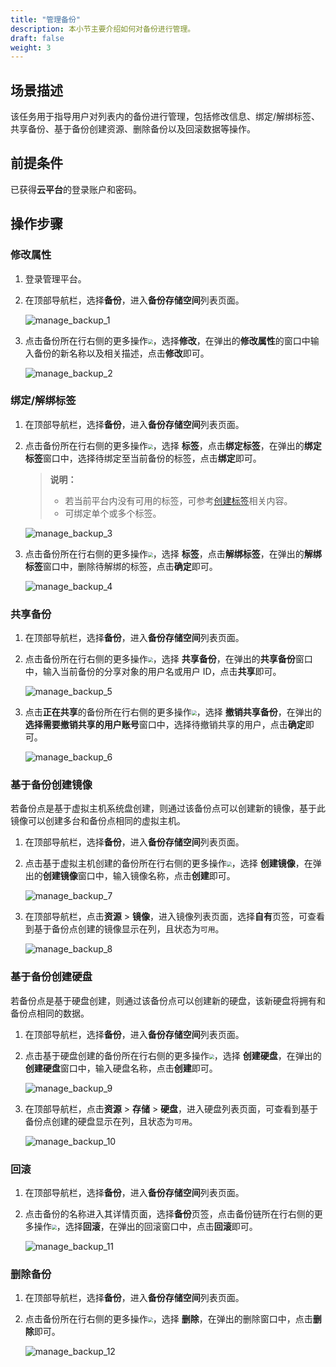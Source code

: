```yaml
---
title: "管理备份"
description: 本小节主要介绍如何对备份进行管理。
draft: false
weight: 3
---
```


## 场景描述

该任务用于指导用户对列表内的备份进行管理，包括修改信息、绑定/解绑标签、共享备份、基于备份创建资源、删除备份以及回滚数据等操作。

## 前提条件

已获得**云平台**的登录账户和密码。

## 操作步骤

### 修改属性

1. 登录管理平台。

2. 在顶部导航栏，选择**备份**，进入**备份存储空间**列表页面。

   ![manage_backup_1](../_images/manage_backup_1.png)

3. 点击备份所在行右侧的更多操作<img src="../_images/more_operation.png" style="zoom:50%;" />，选择**修改**，在弹出的**修改属性**的窗口中输入备份的新名称以及相关描述，点击**修改**即可。

   ![manage_backup_2](../_images/manage_backup_2.png)

### 绑定/解绑标签

1. 在顶部导航栏，选择**备份**，进入**备份存储空间**列表页面。

2. 点击备份所在行右侧的更多操作<img src="../_images/more_operation.png" style="zoom:50%;" />，选择 **标签**，点击**绑定标签**，在弹出的**绑定标签**窗口中，选择待绑定至当前备份的标签，点击**绑定**即可。

   > **说明：**
   >
   > - 若当前平台内没有可用的标签，可参考[创建标签](/ops_tool/label/create_label)相关内容。
   > - 可绑定单个或多个标签。

   ![manage_backup_3](../_images/manage_backup_3.png)

3. 点击备份所在行右侧的更多操作<img src="../_images/more_operation.png" style="zoom:50%;" />，选择 **标签**，点击**解绑标签**，在弹出的**解绑标签**窗口中，删除待解绑的标签，点击**确定**即可。

   ![manage_backup_4](../_images/manage_backup_4.png)

### 共享备份

1. 在顶部导航栏，选择**备份**，进入**备份存储空间**列表页面。

2. 点击备份所在行右侧的更多操作<img src="../_images/more_operation.png" style="zoom:50%;" />，选择 **共享备份**，在弹出的**共享备份**窗口中，输入当前备份的分享对象的用户名或用户 ID，点击**共享**即可。

   ![manage_backup_5](../_images/manage_backup_5.png)

3. 点击**正在共享**的备份所在行右侧的更多操作<img src="../_images/more_operation.png" style="zoom:50%;" />，选择 **撤销共享备份**，在弹出的**选择需要撤销共享的用户账号**窗口中，选择待撤销共享的用户，点击**确定**即可。

   ![manage_backup_6](../_images/manage_backup_6.png)

### 基于备份创建镜像

若备份点是基于虚拟主机系统盘创建，则通过该备份点可以创建新的镜像，基于此镜像可以创建多台和备份点相同的虚拟主机。


1. 在顶部导航栏，选择**备份**，进入**备份存储空间**列表页面。

2. 点击基于虚拟主机创建的备份所在行右侧的更多操作<img src="../_images/more_operation.png" style="zoom:50%;" />，选择 **创建镜像**，在弹出的**创建镜像**窗口中，输入镜像名称，点击**创建**即可。

   ![manage_backup_7](../_images/manage_backup_7.png)

3. 在顶部导航栏，点击**资源** > **镜像**，进入镜像列表页面，选择**自有**页签，可查看到基于备份点创建的镜像显示在列，且状态为`可用`。

   ![manage_backup_8](../_images/manage_backup_8.png)


### 基于备份创建硬盘

若备份点是基于硬盘创建，则通过该备份点可以创建新的硬盘，该新硬盘将拥有和备份点相同的数据。

1. 在顶部导航栏，选择**备份**，进入**备份存储空间**列表页面。

2. 点击基于硬盘创建的备份所在行右侧的更多操作<img src="../_images/more_operation.png" style="zoom:50%;" />，选择 **创建硬盘**，在弹出的**创建硬盘**窗口中，输入硬盘名称，点击**创建**即可。

   ![manage_backup_9](../_images/manage_backup_9.png)

3. 在顶部导航栏，点击**资源** > **存储** > **硬盘**，进入硬盘列表页面，可查看到基于备份点创建的硬盘显示在列，且状态为`可用`。

   ![manage_backup_10](../_images/manage_backup_10.png)

### 回滚

1. 在顶部导航栏，选择**备份**，进入**备份存储空间**列表页面。

2. 点击备份的名称进入其详情页面，选择**备份**页签，点击备份链所在行右侧的更多操作<img src="../_images/more_operation.png" style="zoom:50%;" />，选择**回滚**，在弹出的回滚窗口中，点击**回滚**即可。

   ![manage_backup_11](../_images/manage_backup_11.png)

### 删除备份

1. 在顶部导航栏，选择**备份**，进入**备份存储空间**列表页面。

2. 点击备份所在行右侧的更多操作<img src="../_images/more_operation.png" style="zoom:50%;" />，选择 **删除**，在弹出的删除窗口中，点击**删除**即可。

   ![manage_backup_12](../_images/manage_backup_12.png)


